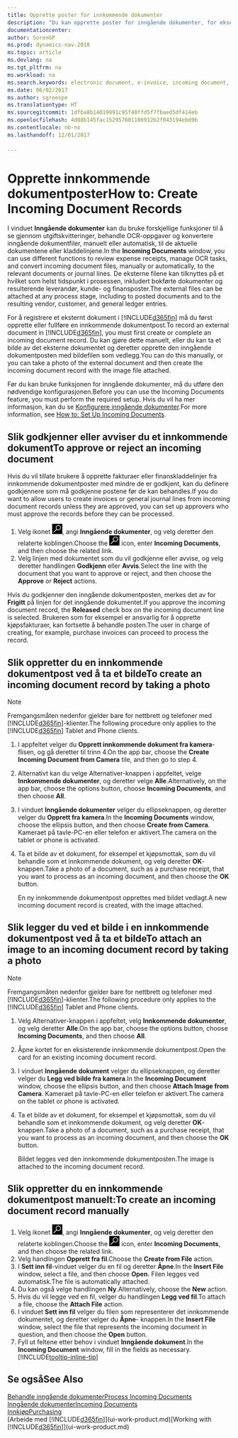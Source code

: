 ```yaml
---
title: Opprette poster for innkommende dokumenter
description: "Du kan opprette poster for inngående dokumenter, for eksempel e-fakturaer, og behandle OCR-oppgaver, e-handel og dokumentutveksling."
documentationcenter: 
author: SorenGP
ms.prod: dynamics-nav-2018
ms.topic: article
ms.devlang: na
ms.tgt_pltfrm: na
ms.workload: na
ms.search.keywords: electronic document, e-invoice, incoming document, OCR, ecommerce, document exchange, import invoice
ms.date: 06/02/2017
ms.author: sgroespe
ms.translationtype: HT
ms.sourcegitcommit: 1dfba8b14019991c95f40ffd5f7fbaed5df414eb
ms.openlocfilehash: 4d88b145fac152957601186912b2f043194ebd9b
ms.contentlocale: nb-no
ms.lasthandoff: 12/01/2017

---
```

# <a name="how-to-create-incoming-document-records"></a><span data-ttu-id="2d2f3-103">Opprette innkommende dokumentposter</span><span class="sxs-lookup"><span data-stu-id="2d2f3-103">How to: Create Incoming Document Records</span></span>
<span data-ttu-id="2d2f3-104">I vinduet **Inngående dokumenter** kan du bruke forskjellige funksjoner til å se gjennom utgiftskvitteringer, behandle OCR-oppgaver og konvertere inngående dokumentfiler, manuelt eller automatisk, til de aktuelle dokumentene eller kladdelinjene.</span><span class="sxs-lookup"><span data-stu-id="2d2f3-104">In the **Incoming Documents** window, you can use different functions to review expense receipts, manage OCR tasks, and convert incoming document files, manually or automatically, to the relevant documents or journal lines.</span></span> <span data-ttu-id="2d2f3-105">De eksterne filene kan tilknyttes på et hvilket som helst tidspunkt i prosessen, inkludert bokførte dokumenter og resulterende leverandør, kunde- og finansposter.</span><span class="sxs-lookup"><span data-stu-id="2d2f3-105">The external files can be attached at any process stage, including to posted documents and to the resulting vendor, customer, and general ledger entries.</span></span>

<span data-ttu-id="2d2f3-106">For å registrere et eksternt dokument i [!INCLUDE[d365fin](includes/d365fin_md.md)] må du først opprette eller fullføre en innkommende dokumentpost.</span><span class="sxs-lookup"><span data-stu-id="2d2f3-106">To record an external document in [!INCLUDE[d365fin](includes/d365fin_md.md)], you must first create or complete an incoming document record.</span></span> <span data-ttu-id="2d2f3-107">Du kan gjøre dette manuelt, eller du kan ta et bilde av det eksterne dokumentet og deretter opprette den inngående dokumentposten med bildefilen som vedlegg.</span><span class="sxs-lookup"><span data-stu-id="2d2f3-107">You can do this manually, or you can take a photo of the external document and then create the incoming document record with the image file attached.</span></span>

<span data-ttu-id="2d2f3-108">Før du kan bruke funksjonen for inngående dokumenter, må du utføre den nødvendige konfigurasjonen.</span><span class="sxs-lookup"><span data-stu-id="2d2f3-108">Before you can use the Incoming Documents feature, you must perform the required setup.</span></span> <span data-ttu-id="2d2f3-109">Hvis du vil ha mer informasjon, kan du se [Konfigurere inngående dokumenter](across-how-setup-income-documents.md).</span><span class="sxs-lookup"><span data-stu-id="2d2f3-109">For more information, see [How to: Set Up Incoming Documents](across-how-setup-income-documents.md).</span></span>

## <a name="to-approve-or-reject-an-incoming-document"></a><span data-ttu-id="2d2f3-110">Slik godkjenner eller avviser du et innkommende dokument</span><span class="sxs-lookup"><span data-stu-id="2d2f3-110">To approve or reject an incoming document</span></span>
<span data-ttu-id="2d2f3-111">Hvis du vil tillate brukere å opprette fakturaer eller finanskladdelinjer fra innkommende dokumentposter med mindre de er godkjent, kan du definere godkjennere som må godkjenne postene før de kan behandles.</span><span class="sxs-lookup"><span data-stu-id="2d2f3-111">If you do want to allow users to create invoices or general journal lines from incoming document records unless they are approved, you can set up approvers who must approve the records before they can be processed.</span></span>

1. <span data-ttu-id="2d2f3-112">Velg ikonet ![Søk etter side eller rapport](media/ui-search/search_small.png "Søk etter side eller rapport"), angi **Inngående dokumenter**, og velg deretter den relaterte koblingen.</span><span class="sxs-lookup"><span data-stu-id="2d2f3-112">Choose the ![Search for Page or Report](media/ui-search/search_small.png "Search for Page or Report icon") icon, enter **Incoming Documents**, and then choose the related link.</span></span>
2. <span data-ttu-id="2d2f3-113">Velg linjen med dokumentet som du vil godkjenne eller avvise, og velg deretter handlingen **Godkjenn** eller **Avvis**.</span><span class="sxs-lookup"><span data-stu-id="2d2f3-113">Select the line with the document that you want to approve or reject, and then choose the **Approve** or **Reject** actions.</span></span>

<span data-ttu-id="2d2f3-114">Hvis du godkjenner den inngående dokumentposten, merkes det av for **Frigitt** på linjen for det inngående dokumentet.</span><span class="sxs-lookup"><span data-stu-id="2d2f3-114">If you approve the incoming document record, the **Released** check box on the incoming document line is selected.</span></span> <span data-ttu-id="2d2f3-115">Brukeren som for eksempel er ansvarlig for å opprette kjøpsfakturaer, kan fortsette å behandle posten.</span><span class="sxs-lookup"><span data-stu-id="2d2f3-115">The user in charge of creating, for example, purchase invoices can proceed to process the record.</span></span>

## <a name="to-create-an-incoming-document-record-by-taking-a-photo"></a><span data-ttu-id="2d2f3-116">Slik oppretter du en innkommende dokumentpost ved å ta et bilde</span><span class="sxs-lookup"><span data-stu-id="2d2f3-116">To create an incoming document record by taking a photo</span></span>
> [!NOTE]  
>   <span data-ttu-id="2d2f3-117">Fremgangsmåten nedenfor gjelder bare for nettbrett og telefoner med [!INCLUDE[d365fin](includes/d365fin_md.md)]-klienter.</span><span class="sxs-lookup"><span data-stu-id="2d2f3-117">The following procedure only applies to the [!INCLUDE[d365fin](includes/d365fin_md.md)] Tablet and Phone clients.</span></span>

1. <span data-ttu-id="2d2f3-118">I appfeltet velger du **Opprett innkommende dokument fra kamera**-flisen, og gå deretter til trinn 4.</span><span class="sxs-lookup"><span data-stu-id="2d2f3-118">On the app bar, choose the **Create Incoming Document from Camera** tile, and then go to step 4.</span></span>
2. <span data-ttu-id="2d2f3-119">Alternativt kan du velge Alternativer-knappen i appfeltet, velge **Innkommende dokumenter**, og deretter velge **Alle**.</span><span class="sxs-lookup"><span data-stu-id="2d2f3-119">Alternatively, on the app bar, choose the options button, choose **Incoming Documents**, and then choose **All**.</span></span>
3. <span data-ttu-id="2d2f3-120">I vinduet **Inngående dokumenter** velger du ellipseknappen, og deretter velger du **Opprett fra kamera**.</span><span class="sxs-lookup"><span data-stu-id="2d2f3-120">In the **Incoming Documents** window, choose the ellipsis button, and then choose **Create from Camera**.</span></span> <span data-ttu-id="2d2f3-121">Kameraet på tavle-PC-en eller telefon er aktivert.</span><span class="sxs-lookup"><span data-stu-id="2d2f3-121">The camera on the tablet or phone is activated.</span></span>
4. <span data-ttu-id="2d2f3-122">Ta et bilde av et dokument, for eksempel et kjøpsmottak, som du vil behandle som et innkommende dokument, og velg deretter **OK**-knappen.</span><span class="sxs-lookup"><span data-stu-id="2d2f3-122">Take a photo of a document, such as a purchase receipt, that you want to process as an incoming document, and then choose the **OK** button.</span></span>

    <span data-ttu-id="2d2f3-123">En ny innkommende dokumentpost opprettes med bildet vedlagt.</span><span class="sxs-lookup"><span data-stu-id="2d2f3-123">A new incoming document record is created, with the image attached.</span></span>

## <a name="to-attach-an-image-to-an-incoming-document-record-by-taking-a-photo"></a><span data-ttu-id="2d2f3-124">Slik legger du ved et bilde i en innkommende dokumentpost ved å ta et bilde</span><span class="sxs-lookup"><span data-stu-id="2d2f3-124">To attach an image to an incoming document record by taking a photo</span></span>
> [!NOTE]  
>   <span data-ttu-id="2d2f3-125">Fremgangsmåten nedenfor gjelder bare for nettbrett og telefoner med [!INCLUDE[d365fin](includes/d365fin_md.md)]-klienter.</span><span class="sxs-lookup"><span data-stu-id="2d2f3-125">The following procedure only applies to the [!INCLUDE[d365fin](includes/d365fin_md.md)] Tablet and Phone clients.</span></span>

1. <span data-ttu-id="2d2f3-126">Velg Alternativer-knappen i appfeltet, velg **Innkommende dokumenter**, og velg deretter **Alle**.</span><span class="sxs-lookup"><span data-stu-id="2d2f3-126">On the app bar, choose the options button, choose **Incoming Documents**, and then choose **All**.</span></span>
2. <span data-ttu-id="2d2f3-127">Åpne kortet for en eksisterende innkommende dokumentpost.</span><span class="sxs-lookup"><span data-stu-id="2d2f3-127">Open the card for an existing incoming document record.</span></span>
3. <span data-ttu-id="2d2f3-128">I vinduet **Inngående dokument** velger du ellipseknappen, og deretter velger du **Legg ved bilde fra kamera**.</span><span class="sxs-lookup"><span data-stu-id="2d2f3-128">In the **Incoming Document** window, choose the ellipsis button, and then choose **Attach Image from Camera**.</span></span> <span data-ttu-id="2d2f3-129">Kameraet på tavle-PC-en eller telefon er aktivert.</span><span class="sxs-lookup"><span data-stu-id="2d2f3-129">The camera on the tablet or phone is activated.</span></span>
4. <span data-ttu-id="2d2f3-130">Ta et bilde av et dokument, for eksempel et kjøpsmottak, som du vil behandle som et innkommende dokument, og velg deretter **OK**-knappen.</span><span class="sxs-lookup"><span data-stu-id="2d2f3-130">Take a photo of a document, such as a purchase receipt, that you want to process as an incoming document, and then choose the **OK** button.</span></span>

    <span data-ttu-id="2d2f3-131">Bildet legges ved den innkommende dokumentposten.</span><span class="sxs-lookup"><span data-stu-id="2d2f3-131">The image is attached to the incoming document record.</span></span>

## <a name="to-create-an-incoming-document-record-manually"></a><span data-ttu-id="2d2f3-132">Slik oppretter du en innkommende dokumentpost manuelt:</span><span class="sxs-lookup"><span data-stu-id="2d2f3-132">To create an incoming document record manually</span></span>
1. <span data-ttu-id="2d2f3-133">Velg ikonet ![Søk etter side eller rapport](media/ui-search/search_small.png "Søk etter side eller rapport"), angi **Inngående dokumenter**, og velg deretter den relaterte koblingen.</span><span class="sxs-lookup"><span data-stu-id="2d2f3-133">Choose the ![Search for Page or Report](media/ui-search/search_small.png "Search for Page or Report icon") icon, enter **Incoming Documents**, and then choose the related link.</span></span>
2. <span data-ttu-id="2d2f3-134">Velg handlingen **Opprett fra fil**.</span><span class="sxs-lookup"><span data-stu-id="2d2f3-134">Choose the **Create from File** action.</span></span>  
3. <span data-ttu-id="2d2f3-135">I **Sett inn fil**-vinduet velger du en fil og deretter **Åpne**.</span><span class="sxs-lookup"><span data-stu-id="2d2f3-135">In the **Insert File** window, select a file, and then choose **Open**.</span></span> <span data-ttu-id="2d2f3-136">Filen legges ved automatisk.</span><span class="sxs-lookup"><span data-stu-id="2d2f3-136">The file is automatically attached.</span></span>
4. <span data-ttu-id="2d2f3-137">Du kan også velge handlingen **Ny**.</span><span class="sxs-lookup"><span data-stu-id="2d2f3-137">Alternatively, choose the **New** action.</span></span>
5. <span data-ttu-id="2d2f3-138">Hvis du vil legge ved en fil, velger du handlingen **Legg ved fil**.</span><span class="sxs-lookup"><span data-stu-id="2d2f3-138">To attach a file, choose the **Attach File** action.</span></span>
6. <span data-ttu-id="2d2f3-139">I vinduet **Sett inn fil** velger du filen som representerer det innkommende dokumentet, og deretter velger du **Åpne**- knappen.</span><span class="sxs-lookup"><span data-stu-id="2d2f3-139">In the **Insert File** window, select the file that represents the incoming document in question, and then choose the **Open** button.</span></span>
7. <span data-ttu-id="2d2f3-140">Fyll ut feltene etter behov i vinduet **Inngående dokument**.</span><span class="sxs-lookup"><span data-stu-id="2d2f3-140">In the **Incoming Document** window, fill in the fields as necessary.</span></span> [!INCLUDE[tooltip-inline-tip](includes/tooltip-inline-tip_md.md)]

## <a name="see-also"></a><span data-ttu-id="2d2f3-141">Se også</span><span class="sxs-lookup"><span data-stu-id="2d2f3-141">See Also</span></span>
[<span data-ttu-id="2d2f3-142">Behandle inngående dokumenter</span><span class="sxs-lookup"><span data-stu-id="2d2f3-142">Process Incoming Documents</span></span>](across-process-income-documents.md)  
[<span data-ttu-id="2d2f3-143">Inngående dokumenter</span><span class="sxs-lookup"><span data-stu-id="2d2f3-143">Incoming Documents</span></span>](across-income-documents.md)  
[<span data-ttu-id="2d2f3-144">Innkjøp</span><span class="sxs-lookup"><span data-stu-id="2d2f3-144">Purchasing</span></span>](purchasing-manage-purchasing.md)  
<span data-ttu-id="2d2f3-145">[Arbeide med [!INCLUDE[d365fin](includes/d365fin_md.md)]](ui-work-product.md)</span><span class="sxs-lookup"><span data-stu-id="2d2f3-145">[Working with [!INCLUDE[d365fin](includes/d365fin_md.md)]](ui-work-product.md)</span></span>

